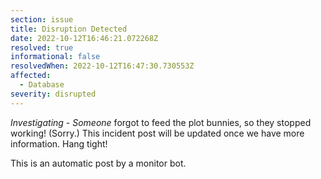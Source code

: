 ```yaml
---
section: issue
title: Disruption Detected
date: 2022-10-12T16:46:21.072268Z
resolved: true
informational: false
resolvedWhen: 2022-10-12T16:47:30.730553Z
affected:
  - Database
severity: disrupted
---
```

*Investigating* - _Someone_ forgot to feed the plot bunnies, so they stopped working! (Sorry.) This incident post will be updated once we have more information. Hang tight!

This is an automatic post by a monitor bot.
        